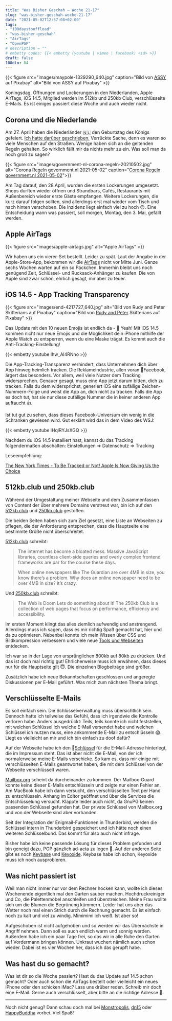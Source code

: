 ```yaml
---
title: "Was Bisher Geschah – Woche 21-17"
slug: "was-bisher-geschah-woche-21-17"
date: "2021-05-02T12:57:08+02:00"
tags: 
- "100daystooffload"
- "was-bisher-geschah"
- "AirTags"
- "OpenPGP"
# description = ""
# embetty codes: {{< embetty (youtube | vimeo | facebook) <id> >}} 
draft: false
100dto: 84
---
```


{{< figure src="images/maypole-1329290_640.jpg" caption="Bild von [ASSY](https://pixabay.com/de/photos/maibaum-geschm%C3%BCckte-birke-tradition-1329290/) auf Pixabay" alt="Bild von ASSY auf Pixabay" >}}


Koningsdag, Öffnungen und Lockerungen in den Niederlanden, Apple AirTags, iOS 14.5, Mitglied werden im 512kb und 250kb Club, verschlüsselte E-Mails. Es ist einiges passiert diese Woche und auch wieder nicht.

## Corona und die Niederlande

Am 27. April haben die Niederländer 🇳🇱 den Geburtstag des Königs gefeiert. [Ich hatte darüber geschrieben.](https://zn80.net/2021/04/koningsdag-2021/) Verrückte Sache, denn es waren so viele Menschen auf den Straßen. Wenige haben sich an die geltenden Regeln gehalten. So wirklich fällt mir da nichts mehr zu ein. Was soll man da noch groß zu sagen?

{{< figure src="images/government-nl-corona-regeln-20210502.jpg" alt="Corona Regeln government.nl 2021-05-02" caption="[Corona Regeln government.nl 2021-05-02](https://www.government.nl/topics/coronavirus-covid-19/plan-to-reopen-society)">}}

Am Tag darauf, den 28.April, wurden die ersten Lockerungen umgesetzt. Shops durften wieder öffnen und Strandbars, Cafés, Restaurants mit Außenbereich wieder erste Gäste empfangen. Weitere Lockerungen, die kurz darauf folgen sollten, sind allerdings erst mal wieder vom Tisch und nach hinten verschoben. Die Inzidenz liegt einfach viel zu hoch 😒. Eine Entscheidung wann was passiert, soll morgen, Montag, den 3. Mai, gefällt werden.

## Apple AirTags

{{< figure src="images/apple-airtags.jpg" alt="Apple AirTags" >}}

Wir haben uns ein vierer-Set bestellt. Leider zu spät. Laut der Angabe in der Apple-Store-App, bekommen wir die [AirTags](https://www.apple.com/de/airtag/) nicht vor Mitte Juni. Ganze sechs Wochen warten auf ein so Päckchen. Immerhin bleibt uns noch genügend Zeit, Schlüssel- und Rucksack-Anhänger zu kaufen. Die von Apple sind zwar schön, ehrlich gesagt, mir aber zu teuer.

## iOS 14.5 - App Tracking Transparency

{{< figure src="images/end-4217727_640.jpg" alt="Bild von Rudy and Peter Skitterians auf Pixabay" caption="Bild von [Rudy and Peter](https://pixabay.com/de/photos/ende-schienen-aufgegeben-alte-4217727/) Skitterians auf Pixabay" >}}

Das Update mit den 10 neuen Emojis ist endlich da - 🥳 Yeah! Mit iOS 14.5 kommen nicht nur neue Emojis und die Möglichkeit dein iPhone mithilfe der Apple Watch zu entsperren, wenn du eine Maske trägst. Es kommt auch die Anti-Tracking-Einstellung!

{{< embetty youtube Ihw_Al4RNno >}}

Die App-Tracking-Transparenz verhindert, dass Unternehmen dich über App hinweg heimlich tracken. Die Reklameindustrie, allen voran 💩Facebook, ärgert das besonders. Vor allem, weil viele Nutzer dem Tracking widersprechen. Genauer gesagt, muss eine App jetzt darum bitten, dich zu tracken. Falls du dem widersprichst, generiert iOS eine zufällige Zeichen-Nummern-Folge und weist die App an, dich nicht zu tracken. Falls die App es doch tut, hat sie nur diese zufällige Nummer die in keiner anderen App auftaucht 👍.

Ist tut gut zu sehen, dass dieses Facebook-Universum ein wenig in die Schranken gewiesen wird. Gut erklärt wird das in dem Video des WSJ:

{{< embetty youtube lHqlRYJsXGQ >}}

Nachdem du iOS 14.5 installiert hast, kannst du das Tracking folgendermaßen abschalten: Einstellungen ⇒ Datenschutz ⇒ Tracking

Leseempfehlung:

[The New York Times - To Be Tracked or Not! Apple Is Now Giving Us the Choice](https://www.nytimes.com/2021/04/26/technology/personaltech/apple-app-tracking-transparency.html)

## 512kb.club und 250kb.club

Während der Umgestaltung meiner Webseite und dem Zusammenfassen von Content der über mehrere Domains verstreut war, bin ich auf den [512kb.club](https://512kb.club) und [250kb.club](https://250kb.club) gestoßen.

Die beiden Seiten haben sich zum Ziel gesetzt, eine Liste an Webseiten zu pflegen, die der Anforderung entsprechen, dass die Hauptseite eine bestimmte Größe nicht überschreitet.

[512kb.club](https://512kb.club) schreibt:

> The internet has become a bloated mess. Massive JavaScript libraries, countless client-side queries and overly complex frontend frameworks are par for the course these days.
>
> When online newspapers like The Guardian are over 4MB in size, you know there’s a problem. Why does an online newspaper need to be over 4MB in size? It’s crazy.

Und [250kb.club](https://250kb.club) schreibt:

> The Web Is Doom
> Lets do something about it!
> The 250kb Club is a collection of web pages that focus on performance, efficiency and accessibility.

Im ersten Moment klingt das alles ziemlich aufwendig und anstrengend. Allerdings muss ich sagen, dass es mir richtig Spaß gemacht hat, hier und da zu optimieren. Nebenbei konnte ich mein Wissen über CSS und Bildkompression verbessern und viele neue [Tools und Webseiten](/sammelsurium) entdecken.

Ich war so in der Lage von ursprünglichen 800kb auf 80kb zu drücken. Und das ist doch mal richtig gut! Ehrlicherweise muss ich erwähnen, dass dieses nur für die Hauptseite gilt 😇. Die einzelnen Blogbeiträge sind größer.

Zusätzlich habe ich neue Bekanntschaften geschlossen und angeregte Diskussionen per E-Mail geführt. Was mich zum nächsten Thema bringt.

## Verschlüsselte E-Mails

Es soll einfach sein. Die Schlüsselverwaltung muss übersichtlich sein. Dennoch hatte ich teilweise das Gefühl, dass ich irgendwie die Kontrolle verloren habe. Anders ausgedrückt: Teils, teils konnte ich nicht feststellen, mit welchen Schlüssel ich welche E-Mail versendet habe und welchen Schlüssel ich nutzen muss, eine ankommende E-Mail zu entschlüsseln 😱. Liegt es vielleicht an mir und ich bin einfach zu doof dafür?

Auf der Webseite habe ich den 🔐[Schlüssel](/impressum) für die E-Mail-Adresse hinterlegt, die im Impressum steht. Das ist aber nicht die E-Mail, von der ich normalerweise meine E-Mails verschicke. So kam es, dass mir einige mit verschlüsselten E-Mails geantwortet haben, die mit dem Schlüssel von der Webseite verschlüsselt waren.

[Mailbox.org](https://mailbox.org) scheint da durcheinander zu kommen. Der Mailbox-Guard konnte keine dieser E-Mails entschlüsseln und zeigte nur einen Fehler an. Am MacBook habe ich dann versucht, den verschlüsselten Text per Hand zu entschlüsseln. Anhang im Editor geöffnet und über die Services die Entschlüsselung versucht. Klappte leider auch nicht, da GnuPG keinen passenden Schlüssel gefunden hat. Der private Schlüssel von Mailbox.org und von der Webseite sind aber vorhanden.

Seit der Integration der Enigmail-Funktionen in Thunderbird, werden die Schlüssel intern in Thunderbird gespeichert und ich hätte noch einen weiteren Schlüsselbund. Das kommt für also auch nicht infrage.

Bisher habe ich keine passende Lösung für dieses Problem gefunden und bin geneigt dazu, PGP gänzlich ad-acta zu legen 🤔. Auf der anderen Seite gibt es noch [Keybase](https://zn80.net/impressum/) und [Keyoxide](https://keyoxide.org/). Keybase habe ich schon, Keyoxide muss ich noch ausprobieren.

## Was nicht passiert ist

Weil man nicht immer nur vor dem Rechner hocken kann, wollte ich dieses Wochenende eigentlich mal den Garten sauber machen. Hochdruckreiniger und Co, die Palettenmöbel anschleifen und überstreichen. Meine Frau wollte sich um die Blumen die Begrünung kümmern. Leider hat uns aber das Wetter noch mal einen Strich durch die Rechnung gemacht. Es ist einfach noch zu kalt und viel zu windig. Mimimimi ich weiß. Ist aber so!

Aufgeschoben ist nicht aufgehoben und so werden wir das Übernächste in Angriff nehmen. Dann soll es auch endlich warm und sonnig werden. Außerdem habe ich ein paar Tage frei, so das wir in alle Ruhe den Garten auf Vordermann bringen können. Unkraut wuchert nämlich auch schon wieder. Dabei ist es vier Wochen her, dass ich das gerupft habe.

## Was hast du so gemacht?

Was ist dir so die Woche passiert? Hast du das Update auf 14.5 schon gemacht? Oder auch schon die AirTags bestellt oder vielleicht ein neues iPhone oder den schicken iMac? Lass uns drüber reden. Schreib mir doch eine E-Mail. Gerne auch verschlüsselt, aber bitte an die richtige Adresse 🙏.

---

Noch nicht genug? Dann schau doch mal bei [Monstropolis](https://monstropolis.wordpress.com/), [dn15](https://dn15.de/) oder [HappyBuddha](https://happybuddha1975.de/) vorbei. Viel Spaß!
